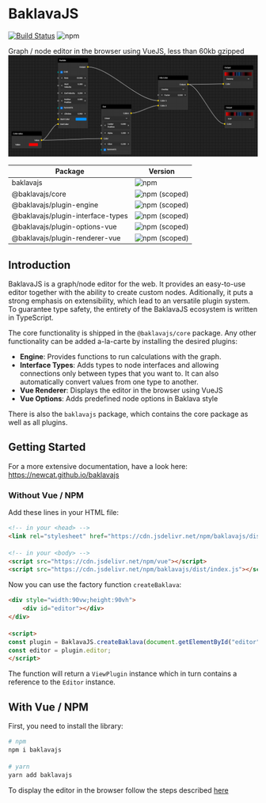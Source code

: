 # BaklavaJS

[![Build Status](https://travis-ci.org/newcat/baklavajs.svg?branch=master)](https://travis-ci.org/newcat/baklavajs)
![npm](https://img.shields.io/npm/v/baklavajs.svg)

Graph / node editor in the browser using VueJS, less than 60kb gzipped
![example](docs/img/example.png)

| Package | Version |
| --- | --- |
| baklavajs | ![npm](https://img.shields.io/npm/v/baklavajs.svg?style=flat-square) |
| @baklavajs/core | ![npm (scoped)](https://img.shields.io/npm/v/@baklavajs/core.svg?style=flat-square) |
| @baklavajs/plugin-engine | ![npm (scoped)](https://img.shields.io/npm/v/@baklavajs/plugin-engine.svg?style=flat-square) |
| @baklavajs/plugin-interface-types | ![npm (scoped)](https://img.shields.io/npm/v/@baklavajs/plugin-interface-types.svg?style=flat-square) |
| @baklavajs/plugin-options-vue | ![npm (scoped)](https://img.shields.io/npm/v/@baklavajs/plugin-options-vue.svg?style=flat-square) |
| @baklavajs/plugin-renderer-vue | ![npm (scoped)](https://img.shields.io/npm/v/@baklavajs/plugin-renderer-vue.svg?style=flat-square) |

## Introduction
BaklavaJS is a graph/node editor for the web. It provides an easy-to-use editor together with the ability to create custom nodes. Aditionally, it puts a strong emphasis on extensibility, which lead to an versatile plugin system.
To guarantee type safety, the entirety of the BaklavaJS ecosystem is written in TypeScript.

The core functionality is shipped in the `@baklavajs/core` package. Any other functionality can be added a-la-carte by installing the desired plugins:
* **Engine**: Provides functions to run calculations with the graph.
* **Interface Types**: Adds types to node interfaces and allowing connections only between types that you want to. It can also automatically convert values from one type to another.
* **Vue Renderer**: Displays the editor in the browser using VueJS
* **Vue Options**: Adds predefined node options in Baklava style

There is also the `baklavajs` package, which contains the core package as well as all plugins.

## Getting Started
For a more extensive documentation, have a look here: https://newcat.github.io/baklavajs

### Without Vue / NPM
Add these lines in your HTML file:
```html
<!-- in your <head> -->
<link rel="stylesheet" href="https://cdn.jsdelivr.net/npm/baklavajs/dist/index.css">

<!-- in your <body> -->
<script src="https://cdn.jsdelivr.net/npm/vue"></script>
<script src="https://cdn.jsdelivr.net/npm/baklavajs/dist/index.js"></script>
```

Now you can use the factory function `createBaklava`:
```html
<div style="width:90vw;height:90vh">
    <div id="editor"></div>
</div>

<script>
const plugin = BaklavaJS.createBaklava(document.getElementById("editor"));
const editor = plugin.editor;
</script>
```

The function will return a `ViewPlugin` instance which in turn contains a reference to the `Editor` instance.

## With Vue / NPM

First, you need to install the library:
```bash
# npm
npm i baklavajs

# yarn
yarn add baklavajs
```

To display the editor in the browser follow the steps described [here](https://newcat.github.io/baklavajs/#/plugins/view)
